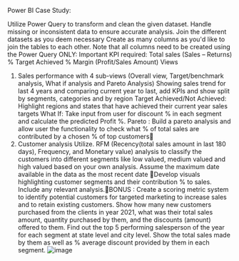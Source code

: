 Power BI Case Study:


Utilize Power Query to transform and clean the given dataset.
Handle missing or inconsistent data to ensure accurate analysis.
Join the different datasets as you deem necessary
Create as many columns as you'd like to join the tables to each other. Note that all columns need to be created using the Power Query ONLY:
Important KPI required:
Total sales (Sales – Returns)
% Target Achieved
% Margin (Profit/Sales Amount)
Views
1. Sales performance with 4 sub-views (Overall view, Target/benchmark analysis, What if analysis and Pareto Analysis)
Showing sales trend for last 4 years and comparing current year to last, add KPIs and show split by segments, categories and by region
Target Achieved/Not Achieved: Highlight regions and states that have achieved their current year sales targets
What If: Take input from user for discount % in each segment and calculate the predicted Profit %.
Pareto : Build a pareto analysis and allow user the functionality to check what % of total sales are contributed by a chosen % of top customers
2. Customer analysis
Utilize. RFM (Recency(total sales amount in last 180 days), Frequency, and Monetary value) analysis to classify the customers into different segments like low valued, medium valued and high valued based on your own analysis. Assume the maximum date available in the data as the most recent date Develop visuals highlighting customer segments and their contribution % to sales. Include any relevant analysis.BONUS : Create a scoring metric system to identify potential customers for targeted marketing to increase sales and to retain existing customers.
Show how many new customers purchased from the clients in year 2021, what was their total sales amount, quantity purchased by them, and the discounts (amount) offered to them.
Find out the top 5 performing salesperson of the year for each segment at state level and city level. Show the total sales made by them as well as % average discount provided by them in each segment.
![image](https://github.com/user-attachments/assets/0be12d21-19e5-4998-b2fb-06a4c187c8f9)



